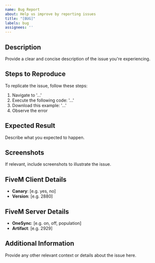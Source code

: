 ```yaml
---
name: Bug Report
about: Help us improve by reporting issues
title: "[BUG]"
labels: bug
assignees: ''
---
```


## Description
Provide a clear and concise description of the issue you're experiencing.

## Steps to Reproduce
To replicate the issue, follow these steps:
1. Navigate to '...'
2. Execute the following code: '...'
3. Download this example: '...'
4. Observe the error

## Expected Result
Describe what you expected to happen.

## Screenshots
If relevant, include screenshots to illustrate the issue.

## FiveM Client Details
- **Canary**: [e.g. yes, no]
- **Version**: [e.g. 2880]

## FiveM Server Details
- **OneSync**: [e.g. on, off, population]
- **Artifact**: [e.g. 2929]

## Additional Information
Provide any other relevant context or details about the issue here.
